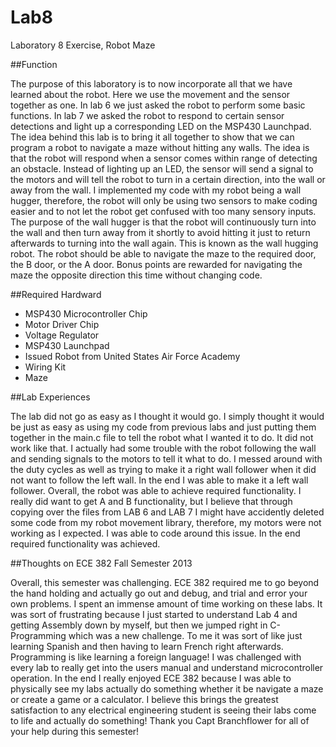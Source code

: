 Lab8
====

Laboratory 8 Exercise, Robot Maze

##Function

The purpose of this laboratory is to now incorporate all that we have learned about the robot. Here we use the movement and the sensor together as one. In lab 6 we just asked the robot to perform some basic functions. In lab 7 we asked the robot to respond to certain sensor detections and light up a corresponding LED on the MSP430 Launchpad. The idea behind this lab is to bring it all together to show that we can program a robot to navigate a maze without hitting any walls. The idea is that the robot will respond when a sensor comes within range of detecting an obstacle. Instead of lighting up an LED, the sensor will send a signal to the motors and will tell the robot to turn in a certain direction, into the wall or away from the wall. I implemented my code with my robot being a wall hugger, therefore, the robot will only be using two sensors to make coding easier and to not let the robot get confused with too many sensory inputs. The purpose of the wall hugger is that the robot will continuously turn into the wall and then turn away from it shortly to avoid hitting it just to return afterwards to turning into the wall again. This is known as the wall hugging robot. The robot should be able to navigate the maze to the required door, the B door, or the A door. Bonus points are rewarded for navigating the maze the opposite direction this time without changing code. 

##Required Hardward

 - MSP430 Microcontroller Chip
 - Motor Driver Chip
 - Voltage Regulator
 - MSP430 Launchpad
 - Issued Robot from United States Air Force Academy
 - Wiring Kit
 - Maze

##Lab Experiences

The lab did not go as easy as I thought it would go. I simply thought it would be just as easy as using my code from previous labs and just putting them together in the main.c file to tell the robot what I wanted it to do. It did not work like that. I actually had some trouble with the robot following the wall and sending signals to the motors to tell it what to do. I messed around with the duty cycles as well as trying to make it a right wall follower when it did not want to follow the left wall. In the end I was able to make it a left wall follower. Overall, the robot was able to achieve required functionality. I really did want to get A and B functionality, but I believe that through copying over the files from LAB 6 and LAB 7 I might have accidently deleted some code from my robot movement library, therefore, my motors were not working as I expected. I was able to code around this issue. In the end required functionality was achieved.

##Thoughts on ECE 382 Fall Semester 2013

Overall, this semester was challenging. ECE 382 required me to go beyond the hand holding and actually go out and debug, and trial and error your own problems. I spent an immense amount of time working on these labs. It was sort of frustrating because I just started to understand Lab 4 and getting Assembly down by myself, but then we jumped right in C-Programming which was a new challenge. To me it was sort of like just learning Spanish and then having to learn French right afterwards. Programming is like learning a foreign language! I was challenged with every lab to really get into the users manual and understand microcontroller operation. In the end I really enjoyed ECE 382 because I was able to physically see my labs actually do something whether it be navigate a maze or create a game or a calculator. I believe this brings the greatest satisfaction to any electrical engineering student is seeing their labs come to life and actually do something! Thank you Capt Branchflower for all of your help during this semester!
